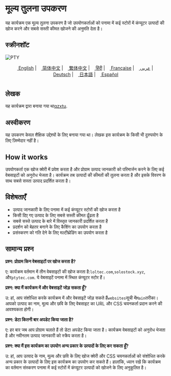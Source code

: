 # मूल्य तुलना उपकरण

यह कार्यक्रम एक मूल्य तुलना उपकरण है जो उपयोगकर्ताओं को पनामा में कई स्टोरों में कंप्यूटर उत्पादों की खोज करने और सबसे सस्ती कीमत खोजने की अनुमति देता है।

## स्क्रीनशॉट

![PTY](https://cdn.discordapp.com/attachments/1008195045960204348/1104240493560348793/PTY.png)

<div align="left">
    <p align="center">
      <a href="README.md"><img src="https://flagsapi.com/US/flat/32.png" height="11"> English</a>
      |
      <a href="README.zh-CN.md"><img src="https://flagsapi.com/CN/flat/32.png" height="11"> 简体中文</a>
      |
      <a href="README.zh-TW.md"><img src="https://flagsapi.com/TW/flat/32.png" height="11"> 繁体中文</a>
      |
      <a href="README.hi.md"><img src="https://flagsapi.com/IN/flat/32.png" height="11"> हिंदी</a>
      |
      <a href="README.fr.md"><img src="https://flagsapi.com/FR/flat/32.png" height="11"> Française</a>
      |
      <a href="README.ar.md"><img src="https://flagsapi.com/AE/flat/32.png" height="11"> عربى</a>
      |
      <a href="README.de.md"><img src="https://flagsapi.com/DE/flat/32.png" height="11"> Deutsch</a>
      |
      <a href="README.ja.md"><img src="https://flagsapi.com/JP/flat/32.png" height="11"> 日本語</a>
      |
      <a href="README.es.md"><img src="https://flagsapi.com/ES/flat/32.png" height="11"> Español</a>
    </p>
</div>

# 

## लेखक

यह कार्यक्रम द्वारा बनाया गया था[qzxtu](https://github.com/qzxtu).

## अस्वीकरण

यह उपकरण केवल शैक्षिक उद्देश्यों के लिए बनाया गया था। लेखक इस कार्यक्रम के किसी भी दुरुपयोग के लिए ज़िम्मेदार नहीं है।

## How it works

उपयोगकर्ता एक खोज क्वेरी में प्रवेश करता है और प्रोग्राम उत्पाद जानकारी को परिमार्जन करने के लिए कई वेबसाइटों को अनुरोध भेजता है। कार्यक्रम तब उत्पादों की कीमतों की तुलना करता है और इसके विवरण के साथ सबसे सस्ता उत्पाद प्रदर्शित करता है।

## विशेषताएँ

-   उत्पाद जानकारी के लिए पनामा में कई कंप्यूटर स्टोरों की खोज करता है
-   किसी दिए गए उत्पाद के लिए सबसे सस्ती कीमत ढूँढता है
-   सबसे सस्ते उत्पाद के बारे में विस्तृत जानकारी प्रदर्शित करता है
-   प्रदर्शन को बेहतर बनाने के लिए कैशिंग का उपयोग करता है
-   प्रसंस्करण को गति देने के लिए मल्टीथ्रेडिंग का उपयोग करता है

## सामान्य प्रश्न

**प्रश्न: प्रोग्राम किन वेबसाइटों पर खोज करता है?**

ए: कार्यक्रम वर्तमान में तीन वेबसाइटों की खोज करता है:`loltec.com`,`solostock.xyz`, और`ptytec.com`. ये वेबसाइटें पनामा में स्थित कंप्यूटर स्टोर हैं।

**प्रश्न: क्या मैं कार्यक्रम में और वेबसाइटें जोड़ सकता हूँ?**

उ: हां, आप संशोधित करके कार्यक्रम में और वेबसाइटें जोड़ सकते हैं`websites`सूची में`Main`तरीका। आपको उत्पाद का नाम, मूल्य और छवि के लिए वेबसाइट का URL और CSS चयनकर्ता प्रदान करने की आवश्यकता होगी।

**प्रश्न: डेटा कितनी बार अपडेट किया जाता है?**

ए: हर बार जब आप प्रोग्राम चलाते हैं तो डेटा अपडेट किया जाता है। कार्यक्रम वेबसाइटों को अनुरोध भेजता है और नवीनतम उत्पाद जानकारी को स्क्रैप करता है।

**प्रश्न: क्या मैं इस कार्यक्रम का उपयोग अन्य प्रकार के उत्पादों के लिए कर सकता हूँ?**

उ: हां, आप उत्पाद के नाम, मूल्य और छवि के लिए खोज क्वेरी और CSS चयनकर्ताओं को संशोधित करके अन्य प्रकार के उत्पादों के लिए इस कार्यक्रम का उपयोग कर सकते हैं। हालांकि, ध्यान रखें कि कार्यक्रम का वर्तमान संस्करण पनामा में कई स्टोरों में कंप्यूटर उत्पादों को खोजने के लिए अनुकूलित है।
